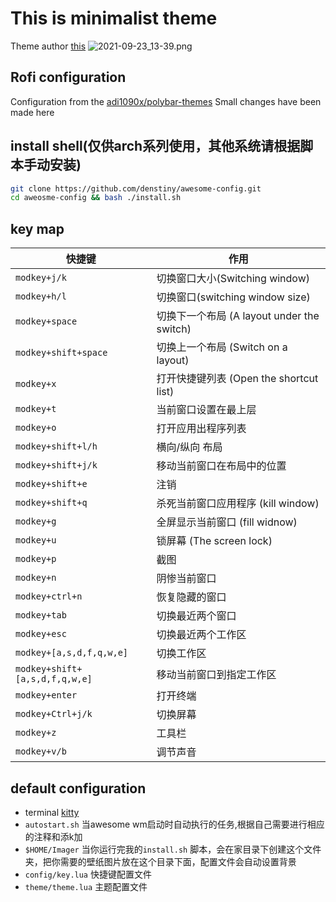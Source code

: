 # This is minimalist theme
Theme author [this](https://github.com/ChocolateBread799)
![2021-09-23_13-39.png](https://i.loli.net/2021/09/23/d8AMNkLbXYV4zlE.png)


## Rofi configuration
Configuration from the [adi1090x/polybar-themes](https://github.com/adi1090x/polybar-themes#grayblocks)
Small changes have been made here

## install shell(仅供arch系列使用，其他系统请根据脚本手动安装)
```sh
git clone https://github.com/denstiny/awesome-config.git
cd aweosme-config && bash ./install.sh
```

## key map
| 快捷键                         | 作用                                       |
| ------------------------------ | ------------------------------------------ |
| `modkey+j/k`                   | 切换窗口大小(Switching window)             |
| `modkey+h/l`                   | 切换窗口(switching window size)            |
| `modkey+space`                 | 切换下一个布局 (A layout under the switch) |
| `modkey+shift+space`           | 切换上一个布局 (Switch on a layout)        |
| `modkey+x`                     | 打开快捷键列表 (Open the shortcut list)    |
| `modkey+t`                     | 当前窗口设置在最上层                       |
| `modkey+o`                     | 打开应用出程序列表                         |
| `modkey+shift+l/h`             | 横向/纵向 布局                             |
| `modkey+shift+j/k`             | 移动当前窗口在布局中的位置                 |
| `modkey+shift+e`               | 注销                                       |
| `modkey+shift+q`               | 杀死当前窗口应用程序 (kill window)         |
| `modkey+g`                     | 全屏显示当前窗口 (fill widnow)             |
| `modkey+u`                     | 锁屏幕 (The screen lock)                   |
| `modkey+p`                     | 截图                                       |
| `modkey+n`                     | 阴惨当前窗口                               |
| `modkey+ctrl+n`                | 恢复隐藏的窗口                             |
| `modkey+tab`                   | 切换最近两个窗口                           |
| `modkey+esc`                   | 切换最近两个工作区                         |
| `modkey+[a,s,d,f,q,w,e]`       | 切换工作区                                 |
| `modkey+shift+[a,s,d,f,q,w,e]` | 移动当前窗口到指定工作区                   |
| `modkey+enter`                 | 打开终端                                   |
| `modkey+Ctrl+j/k`              | 切换屏幕                             |
| `modkey+z`                     | 工具栏                                     |
| `modkey+v/b`                   | 调节声音                                   |

## default configuration
- terminal [kitty](https://github.com/denstiny/awesome-config/blob/4411f7469d61bf049c1cb36e515534135cbe31cb/config/menu.lua#L9)
- `autostart.sh` 当awesome wm启动时自动执行的任务,根据自己需要进行相应的注释和添k加
- `$HOME/Imager` 当你运行完我的`install.sh` 脚本，会在家目录下创建这个文件夹，把你需要的壁纸图片放在这个目录下面，配置文件会自动设置背景
- `config/key.lua` 快捷键配置文件
- `theme/theme.lua` 主题配置文件
